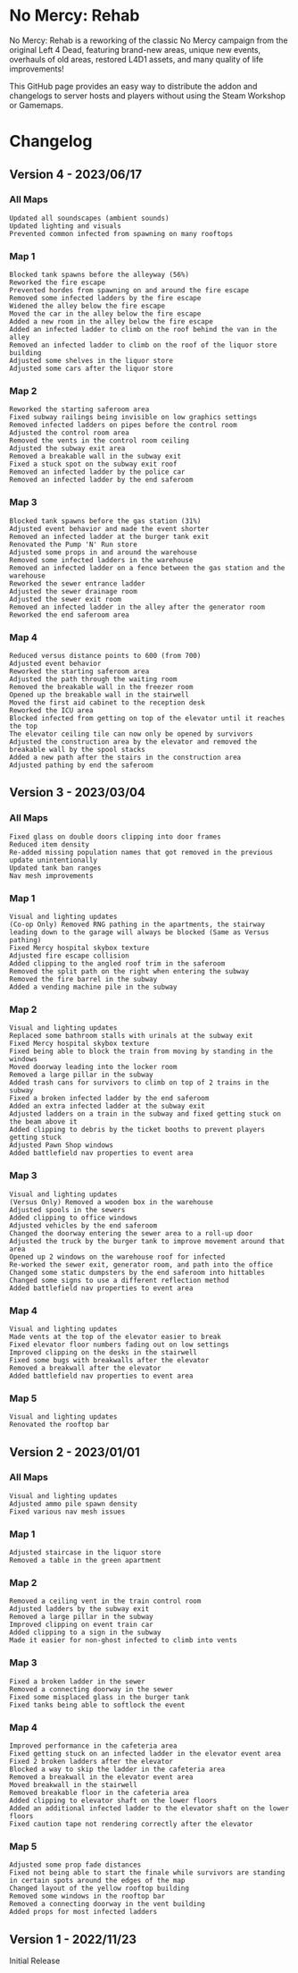 # No Mercy: Rehab
No Mercy: Rehab is a reworking of the classic No Mercy campaign from the original Left 4 Dead, featuring brand-new areas, unique new events, overhauls of old areas, restored L4D1 assets, and many quality of life improvements!

This GitHub page provides an easy way to distribute the addon and changelogs to server hosts and players without using the Steam Workshop or Gamemaps.

# Changelog
## Version 4 - 2023/06/17
### All Maps
	Updated all soundscapes (ambient sounds)
	Updated lighting and visuals
	Prevented common infected from spawning on many rooftops

### Map 1
	Blocked tank spawns before the alleyway (56%)
	Reworked the fire escape
	Prevented hordes from spawning on and around the fire escape
	Removed some infected ladders by the fire escape
	Widened the alley below the fire escape
	Moved the car in the alley below the fire escape
	Added a new room in the alley below the fire escape
	Added an infected ladder to climb on the roof behind the van in the alley
	Removed an infected ladder to climb on the roof of the liquor store building
	Adjusted some shelves in the liquor store
	Adjusted some cars after the liquor store

### Map 2
	Reworked the starting saferoom area
	Fixed subway railings being invisible on low graphics settings
	Removed infected ladders on pipes before the control room
	Adjusted the control room area
	Removed the vents in the control room ceiling
	Adjusted the subway exit area
	Removed a breakable wall in the subway exit
	Fixed a stuck spot on the subway exit roof
	Removed an infected ladder by the police car
	Removed an infected ladder by the end saferoom
	
### Map 3
	Blocked tank spawns before the gas station (31%)
	Adjusted event behavior and made the event shorter
	Removed an infected ladder at the burger tank exit
	Renovated the Pump 'N' Run store
	Adjusted some props in and around the warehouse
	Removed some infected ladders in the warehouse
	Removed an infected ladder on a fence between the gas station and the warehouse
	Reworked the sewer entrance ladder
	Adjusted the sewer drainage room
	Adjusted the sewer exit room
	Removed an infected ladder in the alley after the generator room
	Reworked the end saferoom area

### Map 4
	Reduced versus distance points to 600 (from 700)
	Adjusted event behavior
	Reworked the starting saferoom area
	Adjusted the path through the waiting room
	Removed the breakable wall in the freezer room
	Opened up the breakable wall in the stairwell
	Moved the first aid cabinet to the reception desk
	Reworked the ICU area
	Blocked infected from getting on top of the elevator until it reaches the top
	The elevator ceiling tile can now only be opened by survivors
	Adjusted the construction area by the elevator and removed the breakable wall by the spool stacks
	Added a new path after the stairs in the construction area
	Adjusted pathing by end the saferoom


## Version 3 - 2023/03/04
### All Maps
	Fixed glass on double doors clipping into door frames
	Reduced item density
	Re-added missing population names that got removed in the previous update unintentionally
	Updated tank ban ranges
	Nav mesh improvements

### Map 1
	Visual and lighting updates
	(Co-op Only) Removed RNG pathing in the apartments, the stairway leading down to the garage will always be blocked (Same as Versus pathing)
	Fixed Mercy hospital skybox texture
	Adjusted fire escape collision
	Added clipping to the angled roof trim in the saferoom
	Removed the split path on the right when entering the subway
	Removed the fire barrel in the subway
	Added a vending machine pile in the subway

### Map 2
	Visual and lighting updates
	Replaced some bathroom stalls with urinals at the subway exit
	Fixed Mercy hospital skybox texture
	Fixed being able to block the train from moving by standing in the windows
	Moved doorway leading into the locker room
	Removed a large pillar in the subway
	Added trash cans for survivors to climb on top of 2 trains in the subway
	Fixed a broken infected ladder by the end saferoom
	Added an extra infected ladder at the subway exit
	Adjusted ladders on a train in the subway and fixed getting stuck on the beam above it
	Added clipping to debris by the ticket booths to prevent players getting stuck
	Adjusted Pawn Shop windows
	Added battlefield nav properties to event area

### Map 3
	Visual and lighting updates
	(Versus Only) Removed a wooden box in the warehouse
	Adjusted spools in the sewers
	Added clipping to office windows
	Adjusted vehicles by the end saferoom
	Changed the doorway entering the sewer area to a roll-up door
	Adjusted the truck by the burger tank to improve movement around that area
	Opened up 2 windows on the warehouse roof for infected
	Re-worked the sewer exit, generator room, and path into the office
	Changed some static dumpsters by the end saferoom into hittables
	Changed some signs to use a different reflection method
	Added battlefield nav properties to event area

### Map 4
	Visual and lighting updates
	Made vents at the top of the elevator easier to break
	Fixed elevator floor numbers fading out on low settings
	Improved clipping on the desks in the stairwell
	Fixed some bugs with breakwalls after the elevator
	Removed a breakwall after the elevator
	Added battlefield nav properties to event area

### Map 5
	Visual and lighting updates
	Renovated the rooftop bar


## Version 2 - 2023/01/01
### All Maps
	Visual and lighting updates
	Adjusted ammo pile spawn density
	Fixed various nav mesh issues

### Map 1
	Adjusted staircase in the liquor store
	Removed a table in the green apartment

### Map 2
	Removed a ceiling vent in the train control room
	Adjusted ladders by the subway exit
	Removed a large pillar in the subway
	Improved clipping on event train car
	Added clipping to a sign in the subway
	Made it easier for non-ghost infected to climb into vents

### Map 3
	Fixed a broken ladder in the sewer
	Removed a connecting doorway in the sewer
	Fixed some misplaced glass in the burger tank
	Fixed tanks being able to softlock the event
	
### Map 4
	Improved performance in the cafeteria area
	Fixed getting stuck on an infected ladder in the elevator event area
	Fixed 2 broken ladders after the elevator
	Blocked a way to skip the ladder in the cafeteria area
	Removed a breakwall in the elevator event area
	Moved breakwall in the stairwell
	Removed breakable floor in the cafeteria area
	Added clipping to elevator shaft on the lower floors
	Added an additional infected ladder to the elevator shaft on the lower floors
	Fixed caution tape not rendering correctly after the elevator

### Map 5
	Adjusted some prop fade distances
	Fixed not being able to start the finale while survivors are standing in certain spots around the edges of the map
	Changed layout of the yellow rooftop building
	Removed some windows in the rooftop bar
	Removed a connecting doorway in the vent building
	Added props for most infected ladders


## Version 1 - 2022/11/23
Initial Release